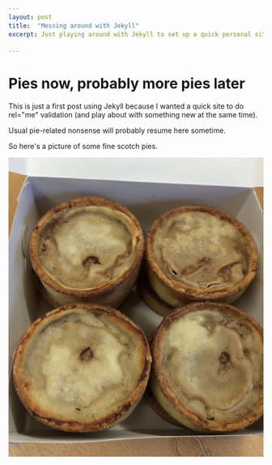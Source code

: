 ```yaml
---
layout: post
title:  "Messing around with Jekyll"
excerpt: Just playing around with Jekyll to set up a quick personal site; probably back to pie-related nonsense some other time.

---
```


# Pies now, probably more pies later

This is just a first post using Jekyll because I wanted a quick site to do rel="me" validation (and play about with something new at the same time).

Usual pie-related nonsense will probably resume here sometime.

So here's a picture of some fine scotch pies.

![Pies in a box](/assets/2022-11-20-pies-in-a-box.jpeg)